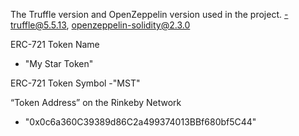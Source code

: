 The Truffle version and OpenZeppelin version used in the project.
-truffle@5.5.13, openzeppelin-solidity@2.3.0

ERC-721 Token Name
- "My Star Token"

ERC-721 Token Symbol
-"MST"

“Token Address” on the Rinkeby Network
- "0x0c6a360C39389d86C2a499374013BBf680bf5C44"

